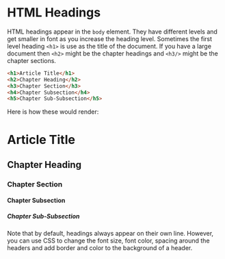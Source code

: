 # HTML Headings

HTML headings appear in the ```body``` element.  They have different levels and get smaller in font as you increase the heading level.  Sometimes the first level heading ```<h1>``` is 
use as the title of the document.  If you have a large document then ```<h2>``` might be the chapter headings and ```<h3/>``` might be the chapter sections.

```html
<h1>Article Title</h1>
<h2>Chapter Heading</h2>
<h3>Chapter Section</h3>
<h4>Chapter Subsection</h4>
<h5>Chapter Sub-Subsection</h5>
```

Here is how these would render:

<dev>
<h1>Article Title</h1>
<h2>Chapter Heading</h2>
<h3>Chapter Section</h3>
<h4>Chapter Subsection</h4>
<h5>Chapter Sub-Subsection</h5>


Note that by default, headings always appear on their own line.  However, you can use CSS to change the font size, font color, spacing around the headers and add border and color to the background of a header.